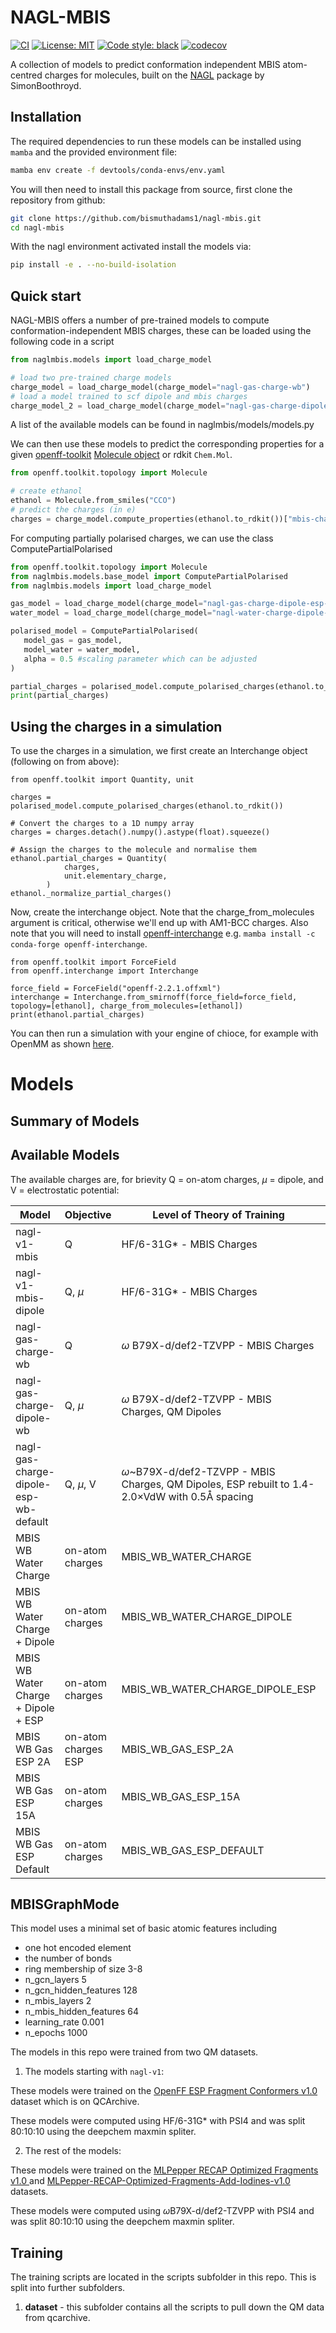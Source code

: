 # NAGL-MBIS
[![CI](https://github.com/jthorton/nagl-mbis/actions/workflows/CI.yaml/badge.svg)](https://github.com/jthorton/nagl-mbis/actions/workflows/CI.yaml)
[![License: MIT](https://img.shields.io/badge/License-MIT-yellow.svg)](https://opensource.org/licenses/MIT)
[![Code style: black](https://img.shields.io/badge/code%20style-black-000000.svg)](https://github.com/psf/black)
[![codecov](https://codecov.io/gh/jthorton/nagl-mbis/branch/main/graph/badge.svg?token=LI1hLoCxZK)](https://codecov.io/gh/jthorton/nagl-mbis)

A collection of models to predict conformation independent MBIS atom-centred charges for molecules, built on the [NAGL](https://github.com/SimonBoothroyd/nagl)
package by SimonBoothroyd.

## Installation

The required dependencies to run these models can be installed using ``mamba`` and the provided environment file:

```bash
mamba env create -f devtools/conda-envs/env.yaml
```

You will then need to install this package from source, first clone the repository from github:

```bash
git clone https://github.com/bismuthadams1/nagl-mbis.git
cd nagl-mbis
```

With the nagl environment activated install the models via:

```bash
pip install -e . --no-build-isolation 
```

## Quick start
NAGL-MBIS offers a number of pre-trained models to compute conformation-independent MBIS charges, these can be loaded
using the following code in a script

```python
from naglmbis.models import load_charge_model

# load two pre-trained charge models
charge_model = load_charge_model(charge_model="nagl-gas-charge-wb")
# load a model trained to scf dipole and mbis charges
charge_model_2 = load_charge_model(charge_model="nagl-gas-charge-dipole-wb")
```

A list of the available models can be found in naglmbis/models/models.py

We can then use these models to predict the corresponding properties for a given [openff-toolkit](https://github.com/openforcefield/openff-toolkit) [Molecule object](https://docs.openforcefield.org/projects/toolkit/en/stable/users/molecule_cookbook.html#cookbook-every-way-to-make-a-molecule) or rdkit `Chem.Mol`.

```python
from openff.toolkit.topology import Molecule

# create ethanol
ethanol = Molecule.from_smiles("CCO")
# predict the charges (in e)
charges = charge_model.compute_properties(ethanol.to_rdkit())["mbis-charges"]
```

For computing partially polarised charges, we can use the class ComputePartialPolarised

```python
from openff.toolkit.topology import Molecule
from naglmbis.models.base_model import ComputePartialPolarised
from naglmbis.models import load_charge_model

gas_model = load_charge_model(charge_model="nagl-gas-charge-dipole-esp-wb-default")
water_model = load_charge_model(charge_model="nagl-water-charge-dipole-esp-wb-default")

polarised_model = ComputePartialPolarised(
   model_gas = gas_model,
   model_water = water_model,
   alpha = 0.5 #scaling parameter which can be adjusted
)

partial_charges = polarised_model.compute_polarised_charges(ethanol.to_rdkit())
print(partial_charges)
```

## Using the charges in a simulation

To use the charges in a simulation, we first create an Interchange object (following on from above):
```
from openff.toolkit import Quantity, unit

charges = polarised_model.compute_polarised_charges(ethanol.to_rdkit())

# Convert the charges to a 1D numpy array
charges = charges.detach().numpy().astype(float).squeeze()

# Assign the charges to the molecule and normalise them
ethanol.partial_charges = Quantity(
            charges,
            unit.elementary_charge,
        )
ethanol._normalize_partial_charges()
```
Now, create the interchange object. Note that the charge_from_molecules argument is critical, otherwise we'll end up with AM1-BCC charges. Also note that you will need to install [openff-interchange](https://github.com/openforcefield/openff-interchange) e.g. `mamba install -c conda-forge openff-interchange`.
```
from openff.toolkit import ForceField
from openff.interchange import Interchange

force_field = ForceField("openff-2.2.1.offxml")
interchange = Interchange.from_smirnoff(force_field=force_field, topology=[ethanol], charge_from_molecules=[ethanol])
print(ethanol.partial_charges)
```
You can then run a simulation with your engine of chioce, for example with OpenMM as shown [here](https://docs.openforcefield.org/en/latest/examples/openforcefield/openff-interchange/ligand_in_water/ligand_in_water.html).

# Models

## Summary of Models

## Available Models

The available charges are, for brievity Q = on-atom charges, $\mu$ = dipole, and V = electrostatic potential:

| Model                          | Objective          | Level of Theory of Training | Phase |
|--------------------------------|--------------------|--------------------------|-------------|
| nagl-v1-mbis                   | Q                  | HF/6-31G* - MBIS Charges |      gas
| nagl-v1-mbis-dipole            | Q, $\mu$           | HF/6-31G* - MBIS Charges | gas    |
| nagl-gas-charge-wb             | Q                  | $\omega$ B79X-d/def2-TZVPP - MBIS Charges| gas    |
| nagl-gas-charge-dipole-wb      | Q, $\mu$          | $\omega$ B79X-d/def2-TZVPP - MBIS Charges, QM Dipoles     | gas    |
| nagl-gas-charge-dipole-esp-wb-default   | Q, $\mu$, V | $\omega$~B79X-d/def2-TZVPP - MBIS Charges, QM Dipoles, ESP rebuilt to 1.4-2.0$\times$VdW with 0.5$\Angstrom$ spacing| naglmbis    |
| MBIS WB Water Charge           | on-atom charges    | MBIS_WB_WATER_CHARGE     | naglmbis    |
| MBIS WB Water Charge + Dipole  | on-atom charges    | MBIS_WB_WATER_CHARGE_DIPOLE| naglmbis  |
| MBIS WB Water Charge + Dipole + ESP | on-atom charges | MBIS_WB_WATER_CHARGE_DIPOLE_ESP| naglmbis |
| MBIS WB Gas ESP 2A             |on-atom charges  ESP | MBIS_WB_GAS_ESP_2A       | naglmbis    |
| MBIS WB Gas ESP 15A            | on-atom charges  | MBIS_WB_GAS_ESP_15A      | naglmbis    |
| MBIS WB Gas ESP Default        | on-atom charges  | MBIS_WB_GAS_ESP_DEFAULT  | naglmbis    |

## MBISGraphMode

This model uses a minimal set of basic atomic features including

- one hot encoded element
- the number of bonds
- ring membership of size 3-8
- n_gcn_layers 5
- n_gcn_hidden_features 128
- n_mbis_layers 2
- n_mbis_hidden_features 64
- learning_rate 0.001
- n_epochs 1000

The models in this repo were trained from two QM datasets. 

1. The models starting with `nagl-v1`:

These models were trained on the [OpenFF ESP Fragment Conformers v1.0](https://github.com/openforcefield/qca-dataset-submission/tree/master/submissions/2022-01-16-OpenFF-ESP-Fragment-Conformers-v1.0) dataset
which is on QCArchive. 

These models were computed using HF/6-31G* with PSI4 and was split 80:10:10 using the deepchem maxmin spliter.  

2. The rest of the models:

These models were trained on the [MLPepper RECAP Optimized Fragments v1.0
](https://github.com/openforcefield/qca-dataset-submission/tree/master/submissions/2024-07-26-MLPepper-RECAP-Optimized-Fragments-v1.0) and [MLPepper-RECAP-Optimized-Fragments-Add-Iodines-v1.0
](https://github.com/openforcefield/qca-dataset-submission/tree/master/submissions/2024-10-11-MLPepper-RECAP-Optimized-Fragments-Add-Iodines-v1.0) datasets.

These models were computed using  $\omega$B79X-d/def2-TZVPP with PSI4 and was split 80:10:10 using the deepchem maxmin spliter.   

## Training

The training scripts are located in the scripts subfolder in this repo. This is split into further subfolders.

1. **dataset** -  this subfolder contains all the scripts to pull down the QM data from qcarchive.
